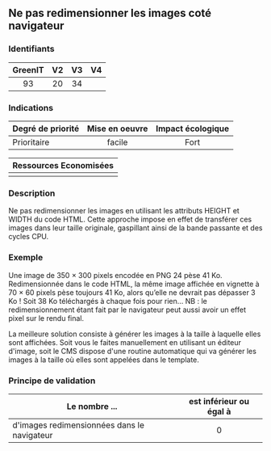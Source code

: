 ## Ne pas redimensionner les images coté navigateur

### Identifiants

| GreenIT |  V2  |  V3  |  V4  |
|:-------:|:----:|:----:|:----:|
|  93    | 20  | 34  |      |

### Indications

| Degré de priorité |      Mise en oeuvre       |  Impact écologique    | 
|-------------------|:-------------------------:|:---------------------:|
|  Prioritaire      |   facile                  |  Fort                 | 


|Ressources Economisées                                      |
|:----------------------------------------------------------:|
|    |

### Description

Ne pas redimensionner les images en utilisant les attributs HEIGHT et WIDTH du code HTML. Cette approche impose en effet de transférer ces images dans leur taille originale, gaspillant ainsi de la bande passante et des cycles CPU.

### Exemple

Une image de 350 × 300 pixels encodée en PNG 24 pèse 41 Ko. Redimensionnée dans le code HTML, la même image affichée en vignette à 70 × 60 pixels pèse toujours 41 Ko, alors qu’elle ne devrait pas dépasser 3 Ko ! Soit 38 Ko téléchargés à chaque fois pour rien… NB : le redimensionnement étant fait par le navigateur peut aussi avoir un effet pixel sur le rendu final.

La meilleure solution consiste à générer les images à la taille à laquelle elles sont affichées. Soit vous le faites manuellement en utilisant un éditeur d'image, soit le CMS dispose d'une routine automatique qui va générer les images à la taille où elles sont appelées dans le template.

### Principe de validation

| Le nombre ...     | est inférieur ou égal à   |  
|-------------------|:-------------------------:|
|  d'images redimensionnées dans le navigateur  | 0  |
